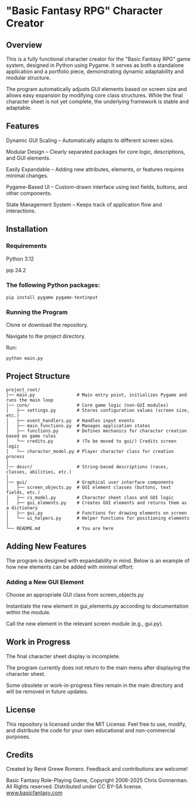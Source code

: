 # "Basic Fantasy RPG" Character Creator

## Overview

This is a fully functional character creator for the "Basic Fantasy RPG" game system, designed in Python using Pygame. It
serves as both a standalone application and a portfolio piece, demonstrating dynamic adaptability and modular structure.

The program automatically adjusts GUI elements based on screen size and allows easy expansion by modifying core class
structures. While the final character sheet is not yet complete, the underlying framework is stable and adaptable.

## Features

Dynamic GUI Scaling – Automatically adapts to different screen sizes.

Modular Design – Clearly separated packages for core logic, descriptions, and GUI elements.

Easily Expandable – Adding new attributes, elements, or features requires minimal changes.

Pygame-Based UI – Custom-drawn interface using text fields, buttons, and other components.

State Management System – Keeps track of application flow and interactions.

## Installation

### Requirements

Python 3.12

pip 24.2

### The following Python packages:

`pip install pygame pygame-textinput`

### Running the Program

Clone or download the repository.

Navigate to the project directory.

Run:

`python main.py`

## Project Structure
```
project_root/
│── main.py                # Main entry point, initializes Pygame and runs the main loop
│── core/                  # Core game logic (non-GUI modules)
│   ├── settings.py        # Stores configuration values (screen size, etc.)
│   ├── event_handlers.py  # Handles input events
│   ├── main_functions.py  # Manages application states
│   ├── functions.py       # Defines mechanics for character creation based on game rules
│   └── credits.py         # (To be moved to gui/) Credits screen logic
│   └── character_model.py # Player character class for creation process
│
│── descr/                 # String-based descriptions (races, classes, abilities, etc.)
│
│── gui/                   # Graphical user interface components
│   ├── screen_objects.py  # GUI element classes (buttons, text fields, etc.)
│   ├── cs_model.py        # Character sheet class and GUI logic
│   ├── gui_elements.py    # Creates GUI elements and returns them as a dictionary
│   ├── gui.py             # Functions for drawing elements on screen
│   └── ui_helpers.py      # Helper functions for positioning elements
│
└── README.md              # You are here
```
## Adding New Features

The program is designed with expandability in mind. Below is an example of how new elements can be added with minimal
effort:

### Adding a New GUI Element

Choose an appropriate GUI class from screen_objects.py

Instantiate the new element in gui_elements.py according to documentation within the module.

Call the new element in the relevant screen module (e.g., gui.py).

## Work in Progress

The final character sheet display is incomplete.

The program currently does not return to the main menu after displaying the character sheet.

Some obsolete or work-in-progress files remain in the main directory and will be removed in future updates.

## License

This repository is licensed under the MIT License. Feel free to use, modify, and distribute the code for your own
educational and non-commercial purposes.

## Credits

Created by René Grewe Romero. Feedback and contributions are welcome!

Basic Fantasy Role-Playing Game, Copyright 2006-2025 Chris Gonnerman. All Rights reserved.
Distributed under CC BY-SA license. www.basicfantasy.com